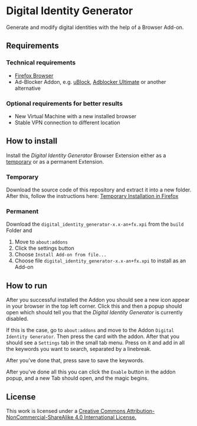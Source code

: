 # Digital Identity Generator
Generate and modify digital identities with the help of a Browser Add-on. 
 
## Requirements
### Technical requirements
- <a href="https://www.mozilla.org/de/firefox/">Firefox Browser</a>
- Ad-Blocker Addon, e.g. <a href="https://addons.mozilla.org/de/firefox/addon/ublock-origin/">uBlock</a>, 
<a href="https://addons.mozilla.org/de/firefox/addon/adblocker-ultimate/">Adblocker Ultimate</a> or another alternative

### Optional requirements for better results
- New Virtual Machine with a new installed browser
- Stable VPN connection to different location

## How to install
Install the _Digital Identity Generator_ Browser Extension either as a 
<a href="https://extensionworkshop.com/documentation/develop/temporary-installation-in-firefox/">temporary</a>
or as a permanent Extension. 

### Temporary
Download the source code of this repository and extract it into a new folder. After this, follow the instructions here: 
<a href="https://extensionworkshop.com/documentation/develop/temporary-installation-in-firefox/">Temporary Installation 
in Firefox</a>

### Permanent
Download the `digital_identity_generator-x.x-an+fx.xpi` from the `build` Folder and
1. Move to `about:addons`
2. Click the settings button
3. Choose `Install Add-on from file...`
4. Choose file `digital_identity_generator-x.x-an+fx.xpi` to install as an Add-on

## How to run
After you successful installed the Addon you should see a new icon appear in your browser in the top left corner. Click
this and then a popup should open which should tell you that the _Digital Identity Generator_ is currently disabled. 

If this is the case, go to `about:addons` and move to the Addon `Digital Identity Generator`. Then press the card with 
the addon. After that you should see a `Settings` tab in the small tab menu. Press on it and add in all the keywords you
want to search, separated by a linebreak.

After you've done that, press save to save the keywords.

After you've done all this you can click the `Enable` button in the addon popup, and a new Tab should open, 
and the magic begins.

## License
This work is licensed under a <a href="https://creativecommons.org/licenses/by-nc-sa/4.0/">Creative Commons Attribution-NonCommercial-ShareAlike 4.0 International License.</a>